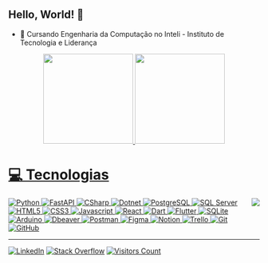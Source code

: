 ## Hello, World! 👋

- 🏫 Cursando Engenharia da Computação no Inteli - Instituto de Tecnologia e Liderança

<div align="center">
  <a href="https://github.com/Gustavodacostavicente">
  <img height="180em" src="https://github-readme-stats.vercel.app/api?username=Gustavodacostavicente&show_icons=true&include_all_commits=true&count_private=true&theme=transparent"/>
  <img height="180em" src="https://github-readme-stats.vercel.app/api/top-langs/?username=Gustavodacostavicente&layout=compact&langs_count=6&theme=transparent"/>
</div>
  
<div>
  <h1>💻 Tecnologias</h1>
  <img align="right" src="https://user-images.githubusercontent.com/5713670/87202985-820dcb80-c2b6-11ea-9f56-7ec461c497c3.gif">
  <div align="left">
    <div>
      <img alt="Python" src="https://img.shields.io/badge/python-100000?style=for-the-badge&logo=python&logoColor=blue">
      <img alt="FastAPI" src="https://img.shields.io/badge/fastapi-100000?style=for-the-badge&logo=fastapi&logoColor=lightgreen">
      <img alt="CSharp" src="https://img.shields.io/badge/csharp-100000?style=for-the-badge&logo=csharp&logoColor=darkgreen">
      <img alt="Dotnet" src="https://img.shields.io/badge/.net-100000?style=for-the-badge&logo=dotnet&logoColor=darkgreen">
      <img alt="PostgreSQL" src="https://img.shields.io/badge/postgresql-100000?style=for-the-badge&logo=postgresql&logoColor=blue">
      <img alt="SQL Server" src="https://img.shields.io/badge/sqlserver-100000?style=for-the-badge&logo=microsoft-sql-server&logoColor=red">
      <img alt="HTML5" src="https://img.shields.io/badge/html-100000?style=for-the-badge&logo=html5">
      <img alt="CSS3" src="https://img.shields.io/badge/css3-100000?style=for-the-badge&logo=css3&logoColor=blue">
      <img alt="Javascript" src="https://img.shields.io/badge/javascript-100000?style=for-the-badge&logo=javascript&logoColor=yellow">
      <img alt="React" src="https://img.shields.io/badge/react-100000?style=for-the-badge&logo=react&logoColor=blue">
      <img alt="Dart" src="https://img.shields.io/badge/dart-100000?style=for-the-badge&logo=dart&logoColor=blue">
      <img alt="Flutter" src="https://img.shields.io/badge/Flutter-100000?style=for-the-badge&logo=flutter&logoColor=lightblue">
      <img alt="SQLite" src="https://img.shields.io/badge/sqlite-100000?style=for-the-badge&logo=sqlite">
      <img alt="Arduino" src="https://img.shields.io/badge/-Arduino-100000?style=for-the-badge&logo=arduino">
      <img alt="Dbeaver" src="https://img.shields.io/badge/dbeaver-100000?style=for-the-badge&logo=dbeaver">
      <img alt="Postman" src="https://img.shields.io/badge/Postman-100000?style=for-the-badge&logo=postman">
      <img alt="Figma" src="https://img.shields.io/badge/figma-100000?style=for-the-badge&logo=figma">
      <img alt="Notion" src="https://img.shields.io/badge/Notion-100000?style=for-the-badge&logo=notion">
      <img alt="Trello" src="https://img.shields.io/badge/Trello-100000?style=for-the-badge&logo=trello&logoColor=blue">
      <img alt="Git" src="https://img.shields.io/badge/git-100000?style=for-the-badge&logo=git">
      <img alt="GitHub" src="https://img.shields.io/badge/github-100000?style=for-the-badge&logo=github">
    </div>
    <hr height="1">
    <a href="www.linkedin.com/in/Gustavodacostavicente"><img alt="LinkedIn" src="https://img.shields.io/badge/LinkedIn-%230077B5.svg?logo=linkedin&logoColor=white"></a>
    <a href="https://stackoverflow.com/users/17818536"><img alt="Stack Overflow" src="https://img.shields.io/badge/-Stackoverflow-FE7A16?logo=stack-overflow&logoColor=white"></a>
    <a href="https://visitcount.itsvg.in"><img alt="Visitors Count" src="https://visitcount.itsvg.in/api?id=Gustavodacostavicente&icon=0&color=12"></a>
  </div>
</div>
